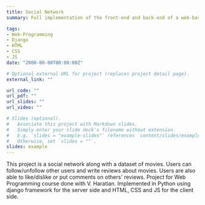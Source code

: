```yaml
---
title: Social Network
summary: Full implementation of the front-end and back-end of a web-based social network (a simpler version of facebook).

tags:
- Web-Programming
- Django
- HTML
- CSS
- JS
date: "2000-00-00T00:00:00Z"

# Optional external URL for project (replaces project detail page).
external_link: ""

url_code: ""
url_pdf: ""
url_slides: ""
url_video: ""

# Slides (optional).
#   Associate this project with Markdown slides.
#   Simply enter your slide deck's filename without extension.
#   E.g. `slides = "example-slides"` references `content/slides/example-slides.md`.
#   Otherwise, set `slides = ""`.
slides: example
---
```


This project is a social network along with a dataset of movies. Users can follow/unfollow other users and write reviews about movies. Users are also able to like/dislike or put comments on others' reviews. Project for Web Programming course done with V. Haratian. Implemented in Python using django framework for the server side and HTML, CSS and JS for the client side.